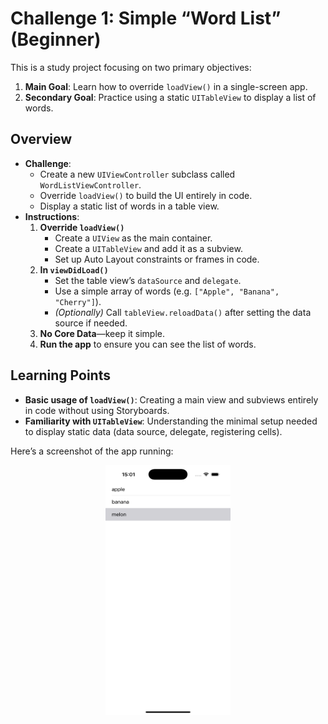 # Challenge 1: Simple “Word List” (Beginner)

This is a study project focusing on two primary objectives:

1. **Main Goal**: Learn how to override `loadView()` in a single-screen app.  
2. **Secondary Goal**: Practice using a static `UITableView` to display a list of words.

## Overview

- **Challenge**:  
  - Create a new `UIViewController` subclass called `WordListViewController`.  
  - Override `loadView()` to build the UI entirely in code.  
  - Display a static list of words in a table view.  
- **Instructions**:
  1. **Override `loadView()`**  
     - Create a `UIView` as the main container.  
     - Create a `UITableView` and add it as a subview.  
     - Set up Auto Layout constraints or frames in code.  
  2. **In `viewDidLoad()`**  
     - Set the table view’s `dataSource` and `delegate`.  
     - Use a simple array of words (e.g. `["Apple", "Banana", "Cherry"]`).  
     - *(Optionally)* Call `tableView.reloadData()` after setting the data source if needed.  
  3. **No Core Data**—keep it simple.  
  4. **Run the app** to ensure you can see the list of words.

## Learning Points

- **Basic usage of `loadView()`**: Creating a main view and subviews entirely in code without using Storyboards.  
- **Familiarity with `UITableView`**: Understanding the minimal setup needed to display static data (data source, delegate, registering cells).

Here’s a screenshot of the app running:

<p align="center">
<img src="Screenshots/screenshot.png" alt="Screenshot" width="200" height="400"/>
</p>
